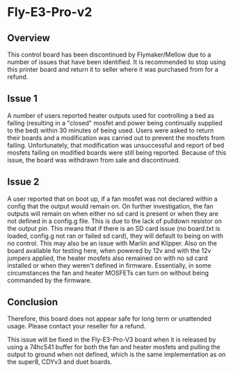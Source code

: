 # Fly-E3-Pro-v2

## Overview

This control board has been discontinued by Flymaker/Mellow due to a number of issues that have been identified. It is recommended to stop using this printer board and return it to seller where it was purchased from for a refund.

## Issue 1

A number of users reported heater outputs used for controlling a bed as failing (resulting in a "closed" mosfet and power being continually supplied to the bed) within 30 minutes of being used. Users were asked to return their boards and a modification was carried out to prevent the mosfets from failing. Unfortunately, that modification was unsuccessful and report of bed mosfets failing on modified boards were still being reported. Because of this issue, the board was withdrawn from sale and discontinued.

## Issue 2

A user reported that on boot up, if a fan mosfet was not declared within a config that the output would remain on. On further investigation, the fan outputs will remain on when either no sd card is present or when they are not defined in a config.g file. This is due to the lack of pulldown resistor on the output pin. This means that if there is an SD card issue (no board.txt is loaded, config.g not ran or failed sd card), they will default to being on with no control. This may also be an issue with Marlin and Klipper.
Also on the board available for testing here, when powered by 12v and with the 12v jumpers applied, the heater mosfets also remained on with no sd card installed or when they weren't defined in firmware. 
Essentially, in some circumstances the fan and heater MOSFETs can turn on without being commanded by the firmware.

## Conclusion

Therefore, this board does not appear safe for long term or unattended usage. Please contact your reseller for a refund. 

This issue will be fixed in the Fly-E3-Pro-V3 board when it is released by using a 74hc541 buffer for both the fan and heater mosfets and pulling the output to ground when not defined, which is the same implementation as on the super8, CDYv3 and duet boards.